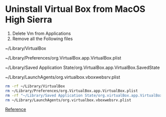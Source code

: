 # Uninstall Virtual Box from MacOS High Sierra

1. Delete Vm from Applications
2. Remove all the Following files
   
~/Library/VirtualBox

~/Library/Preferences/org.VirtualBox.app.VirtualBox.plist

~/Library/Saved Application State/org.VirtualBox.app.VirtualBox.SavedState

~/Library/LaunchAgents/org.virtualbox.vboxwebsrv.plist


```bash
rm -rf ~/Library/VirtualBox
rm ~/Library/Preferences/org.VirtualBox.app.VirtualBox.plist
rm -rf "~/Library/Saved Application State/org.virtualBox.app.VirtualBox.SavedState"
rm ~/Library/LaunchAgents/org.virtualbox.vboxwebsrv.plist
```

[Reference](https://nektony.com/how-to/uninstall-virtualbox-on-mac)